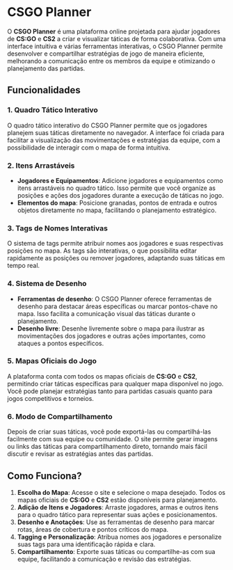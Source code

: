 # CSGO Planner

O **CSGO Planner** é uma plataforma online projetada para ajudar jogadores de **CS:GO** e **CS2** a criar e visualizar táticas de forma colaborativa. Com uma interface intuitiva e várias ferramentas interativas, o CSGO Planner permite desenvolver e compartilhar estratégias de jogo de maneira eficiente, melhorando a comunicação entre os membros da equipe e otimizando o planejamento das partidas.

## Funcionalidades

### 1. **Quadro Tático Interativo**
O quadro tático interativo do CSGO Planner permite que os jogadores planejem suas táticas diretamente no navegador. A interface foi criada para facilitar a visualização das movimentações e estratégias da equipe, com a possibilidade de interagir com o mapa de forma intuitiva.

### 2. **Itens Arrastáveis**
- **Jogadores e Equipamentos**: Adicione jogadores e equipamentos como itens arrastáveis no quadro tático. Isso permite que você organize as posições e ações dos jogadores durante a execução de táticas no jogo.
- **Elementos do mapa**: Posicione granadas, pontos de entrada e outros objetos diretamente no mapa, facilitando o planejamento estratégico.

### 3. **Tags de Nomes Interativas**
O sistema de tags permite atribuir nomes aos jogadores e suas respectivas posições no mapa. As tags são interativas, o que possibilita editar rapidamente as posições ou remover jogadores, adaptando suas táticas em tempo real.

### 4. **Sistema de Desenho**
- **Ferramentas de desenho**: O CSGO Planner oferece ferramentas de desenho para destacar áreas específicas ou marcar pontos-chave no mapa. Isso facilita a comunicação visual das táticas durante o planejamento.
- **Desenho livre**: Desenhe livremente sobre o mapa para ilustrar as movimentações dos jogadores e outras ações importantes, como ataques a pontos específicos.

### 5. **Mapas Oficiais do Jogo**
A plataforma conta com todos os mapas oficiais de **CS:GO** e **CS2**, permitindo criar táticas específicas para qualquer mapa disponível no jogo. Você pode planejar estratégias tanto para partidas casuais quanto para jogos competitivos e torneios.

### 6. **Modo de Compartilhamento**
Depois de criar suas táticas, você pode exportá-las ou compartilhá-las facilmente com sua equipe ou comunidade. O site permite gerar imagens ou links das táticas para compartilhamento direto, tornando mais fácil discutir e revisar as estratégias antes das partidas.

## Como Funciona?

1. **Escolha do Mapa**: Acesse o site e selecione o mapa desejado. Todos os mapas oficiais de **CS:GO** e **CS2** estão disponíveis para planejamento.
2. **Adição de Itens e Jogadores**: Arraste jogadores, armas e outros itens para o quadro tático para representar suas ações e posicionamentos.
3. **Desenho e Anotações**: Use as ferramentas de desenho para marcar rotas, áreas de cobertura e pontos críticos do mapa.
4. **Tagging e Personalização**: Atribua nomes aos jogadores e personalize suas tags para uma identificação rápida e clara.
5. **Compartilhamento**: Exporte suas táticas ou compartilhe-as com sua equipe, facilitando a comunicação e revisão das estratégias.
